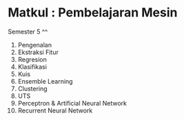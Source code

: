 # Matkul : Pembelajaran Mesin
Semester 5 ^^ 
1. Pengenalan
2. Ekstraksi Fitur
3. Regresion
4. Klasifikasi
5. Kuis
6. Ensemble Learning
7. Clustering
8. UTS
9.  Perceptron & Artificial Neural Network
10. Recurrent Neural Network
